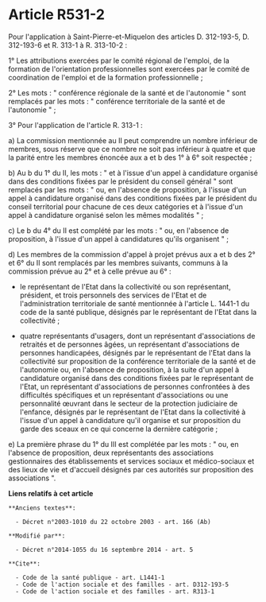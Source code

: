 # Article R531-2

Pour l'application à Saint-Pierre-et-Miquelon des articles D. 312-193-5, D. 312-193-6 et R. 313-1 à R. 313-10-2 : 

1° Les attributions exercées par le comité régional de l'emploi, de la formation de l'orientation professionnelles sont
exercées par le comité de coordination de l'emploi et de la formation professionnelle ; 

2° Les mots : " conférence régionale de la santé et de l'autonomie " sont remplacés par les mots : " conférence territoriale
de la santé et de l'autonomie " ; 

3° Pour l'application de l'article R. 313-1 : 

a) La commission mentionnée au II peut comprendre un nombre inférieur de membres, sous réserve que ce nombre ne soit pas
inférieur à quatre et que la parité entre les membres énoncée aux a et b des 1° à 6° soit respectée ; 

b) Au b du 1° du II, les mots : " et à l'issue d'un appel à candidature organisé dans des conditions fixées par le président
du conseil général " sont remplacés par les mots : " ou, en l'absence de proposition, à l'issue d'un appel à candidature
organisé dans des conditions fixées par le président du conseil territorial pour chacune de ces deux catégories et à l'issue
d'un appel à candidature organisé selon les mêmes modalités " ; 

c) Le b du 4° du II est complété par les mots : " ou, en l'absence de proposition, à l'issue d'un appel à candidatures qu'ils
organisent " ; 

d) Les membres de la commission d'appel à projet prévus aux a et b des 2° et 6° du II sont remplacés par les membres
suivants, communs à la commission prévue au 2° et à celle prévue au 6° :

- le représentant de l'Etat dans la collectivité ou son représentant, président, et trois personnels des services de l'Etat
et de l'administration territoriale de santé mentionnée à l'article L. 1441-1 du code de la santé publique, désignés par le
représentant de l'Etat dans la collectivité ;

- quatre représentants d'usagers, dont un représentant d'associations de retraités et de personnes âgées, un représentant
d'associations de personnes handicapées, désignés par le représentant de l'Etat dans la collectivité sur proposition de la
conférence territoriale de la santé et de l'autonomie ou, en l'absence de proposition, à la suite d'un appel à candidature
organisé dans des conditions fixées par le représentant de l'Etat, un représentant d'associations de personnes confrontées à
des difficultés spécifiques et un représentant d'associations ou une personnalité œuvrant dans le secteur de la protection
judiciaire de l'enfance, désignés par le représentant de l'Etat dans la collectivité à l'issue d'un appel à candidature qu'il
organise et sur proposition du garde des sceaux en ce qui concerne la dernière catégorie ; 

e) La première phrase du 1° du III est complétée par les mots : " ou, en l'absence de proposition, deux représentants des
associations gestionnaires des établissements et services sociaux et médico-sociaux et des lieux de vie et d'accueil désignés
par ces autorités sur proposition des associations ".

**Liens relatifs à cet article**

	**Anciens textes**:

	  - Décret n°2003-1010 du 22 octobre 2003 - art. 166 (Ab)

	**Modifié par**:

	  - Décret n°2014-1055 du 16 septembre 2014 - art. 5

	**Cite**:

	  - Code de la santé publique - art. L1441-1
	  - Code de l'action sociale et des familles - art. D312-193-5
	  - Code de l'action sociale et des familles - art. R313-1
